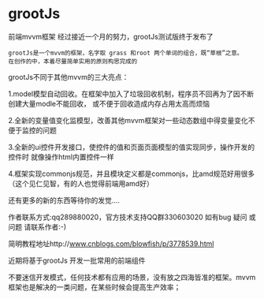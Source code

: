 grootJs
=======

前端mvvm框架
  经过接近一个月的努力，grootJs测试版终于发布了   

    grootJs是一个mvvm的框架，名字取 grass 和root 两个单词的组合，既“草根”之意。
    在创作的中，本着尽量简单实用的原则构思完成的
    
grootJs不同于其他mvvm的三大亮点：

1.model模型自动回收。在框架中加入了垃圾回收机制，程序员不回再为了因不断创建大量modle不能回收，
  或不便于回收造成内存占用太高而烦恼

2.全新的变量值变化监模型，改善其他mvvm框架对一些动态数组中得变量变化不便于监控的问题

3.全新的ui控件开发接口，使控件的值和页面页面模型的值实现同步，操作开发的控件时 就像操作html内置控件一样

4.框架实现commonjs规范，并且模块定义都是commonjs，比amd规范好用很多（这个见仁见智，有的人也觉得前端用amd好）

还有更多的新的东西等待你的发觉....

作者联系方式:qq289880020，官方技术支持QQ群330603020 如有bug 疑问 或问题 请联系作者:-)

简明教程地址http://www.cnblogs.com/blowfish/p/3778539.html


近期将基于grootJs 开发一批常用的前端组件

不要迷信开发模式，任何技术都有应用的场景，没有放之四海皆准的框架。mvvm框架也是解决的一类问题，在某些时候会提高生产效率；
